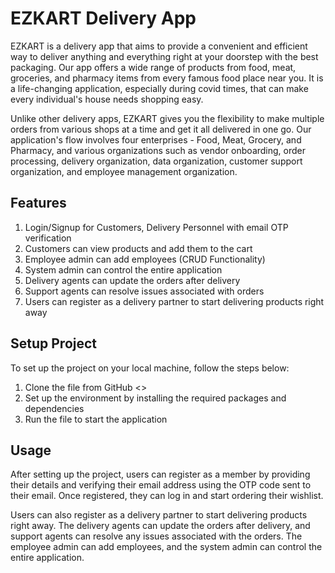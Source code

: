 # EZKART Delivery App

EZKART is a delivery app that aims to provide a convenient and efficient way to deliver anything and everything right at your doorstep with the best packaging. Our app offers a wide range of products from food, meat, groceries, and pharmacy items from every famous food place near you. It is a life-changing application, especially during covid times, that can make every individual's house needs shopping easy.

Unlike other delivery apps, EZKART gives you the flexibility to make multiple orders from various shops at a time and get it all delivered in one go. Our application's flow involves four enterprises - Food, Meat, Grocery, and Pharmacy, and various organizations such as vendor onboarding, order processing, delivery organization, data organization, customer support organization, and employee management organization.

## Features

1. Login/Signup for Customers, Delivery Personnel with email OTP verification
2. Customers can view products and add them to the cart
3. Employee admin can add employees (CRUD Functionality)
4. System admin can control the entire application
5. Delivery agents can update the orders after delivery
6. Support agents can resolve issues associated with orders
7. Users can register as a delivery partner to start delivering products right away

## Setup Project

To set up the project on your local machine, follow the steps below:

1. Clone the file from GitHub <>
2. Set up the environment by installing the required packages and dependencies
3. Run the file to start the application

## Usage

After setting up the project, users can register as a member by providing their details and verifying their email address using the OTP code sent to their email. Once registered, they can log in and start ordering their wishlist.

Users can also register as a delivery partner to start delivering products right away. The delivery agents can update the orders after delivery, and support agents can resolve any issues associated with the orders. The employee admin can add employees, and the system admin can control the entire application.
